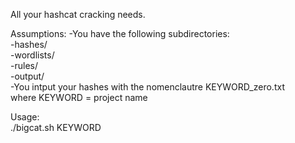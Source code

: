 All your hashcat cracking needs.

Assumptions:
-You have the following subdirectories:</br>
  -hashes/ </br>
  -wordlists/ </br>
  -rules/ </br>
  -output/ </br>
-You intput your hashes with the nomenclautre KEYWORD_zero.txt </br>
 where KEYWORD = project name

Usage:  
./bigcat.sh KEYWORD


  
  
